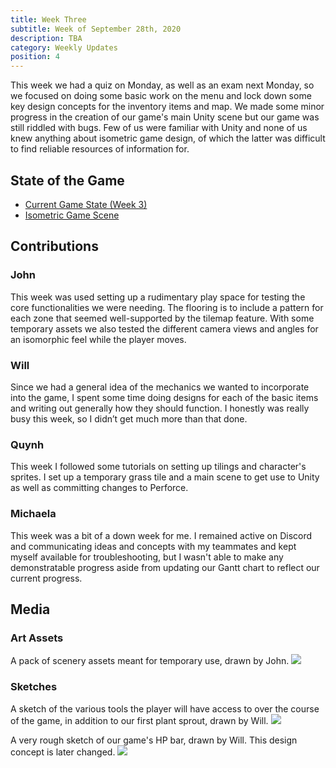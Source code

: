 ```yaml
---
title: Week Three
subtitle: Week of September 28th, 2020
description: TBA
category: Weekly Updates
position: 4
---
```


This week we had a quiz on Monday, as well as an exam next Monday, so we focused on doing some basic work on the menu and lock down some key design concepts for the inventory items and map. We made some minor progress in the creation of our game's main Unity scene but our game was still riddled with bugs. Few of us were familiar with Unity and none of us knew anything about isometric game design, of which the latter was difficult to find reliable resources of information for.

## State of the Game
- [Current Game State (Week 3)](https://youtu.be/mtGxWHWRrcU)
- [Isometric Game Scene](./media/week-3/isometric-attempt.png)

## Contributions

### John

This week was used setting up a rudimentary play space for testing the core functionalities we were needing. The flooring is to include a pattern for each zone that seemed well-supported by the tilemap feature. With some temporary assets we also tested the different camera views and angles for an isomorphic feel while the player moves.

### Will
Since we had a general idea of the mechanics we wanted to incorporate into the game, I spent some time doing designs for each of the basic items and writing out generally how they should function. I honestly was really busy this week, so I didn’t get much more than that done.

### Quynh
This week I followed some tutorials on setting up tilings and character's sprites. I set up a temporary grass tile and a main scene to get use to Unity as well as committing changes to Perforce.

### Michaela
This week was a bit of a down week for me. I remained active on Discord and communicating ideas and concepts with my teammates and kept myself available for troubleshooting, but I wasn't able to make any demonstratable progress aside from updating our Gantt chart to reflect our current progress.

## Media

### Art Assets
A pack of scenery assets meant for temporary use, drawn by John.
<img src="./media/week-3/scenery-assets.png" />

### Sketches
A sketch of the various tools the player will have access to over the course of the game, in addition to our first plant sprout, drawn by Will.
<img src="./media/week-3/tools-sketches.png" />

A very rough sketch of our game's HP bar, drawn by Will. This design concept is later changed.
<img src="./media/week-3/hp-bar-sketch.png" />

